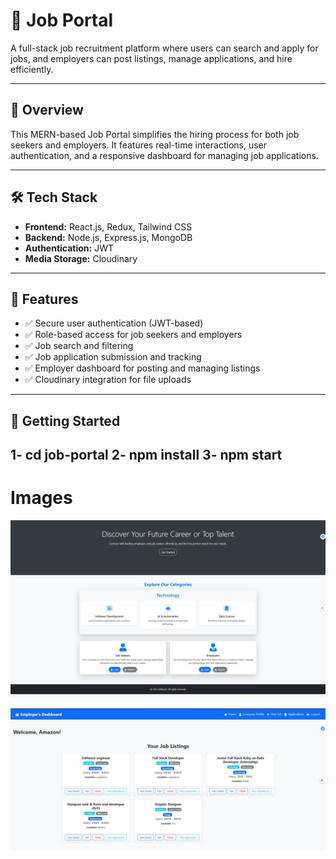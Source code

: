 # 💼 Job Portal

A full-stack job recruitment platform where users can search and apply for jobs, and employers can post listings, manage applications, and hire efficiently.

---

## 🚀 Overview

This MERN-based Job Portal simplifies the hiring process for both job seekers and employers. It features real-time interactions, user authentication, and a responsive dashboard for managing job applications.

---

## 🛠️ Tech Stack

- **Frontend:** React.js, Redux, Tailwind CSS
- **Backend:** Node.js, Express.js, MongoDB
- **Authentication:** JWT
- **Media Storage:** Cloudinary

---

## 🚀 Features

- ✅ Secure user authentication (JWT-based)
- ✅ Role-based access for job seekers and employers
- ✅ Job search and filtering
- ✅ Job application submission and tracking
- ✅ Employer dashboard for posting and managing listings
- ✅ Cloudinary integration for file uploads

---

## 🔧 Getting Started

1- cd job-portal
2- npm install
3- npm start
-----------------------------------------------------------------------------------------------------------------------
# Images

![image alt](https://github.com/AliChkhiro/-Full-Stack-Job_Recruitment-platform/blob/02da5e5f89b3df7b61c5e62a984b4485f7939711/01.png)


![image alt](https://github.com/AliChkhiro/-Full-Stack-Job_Recruitment-platform/blob/13b504d01bacdc9fd2a303c5fc3bd47f865a03ef/02.jpg)
